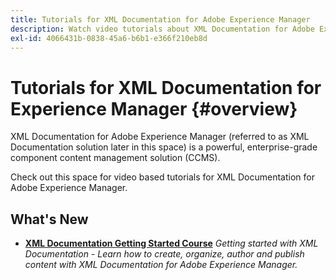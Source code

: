 ```yaml
---
title: Tutorials for XML Documentation for Adobe Experience Manager
description: Watch video tutorials about XML Documentation for Adobe Experience Manager, AEM XML Add-on, AEM XML Plugin, AEM DoX, and AEM Dox.
exl-id: 4066431b-0838-45a6-b6b1-e366f210eb8d
---
```

# Tutorials for XML Documentation for Experience Manager {#overview}

XML Documentation for Adobe Experience Manager (referred to as XML Documentation solution later in this space) is a powerful, enterprise-grade component content management solution (CCMS). 

Check out this space for video based tutorials for XML Documentation for Adobe Experience Manager. 

## What's New

* **[XML Documentation Getting Started Course](course-1/overview.md)**
    *Getting started with XML Documentation - Learn how to create, organize, author and publish content with XML Documentation for Adobe Experience Manager.*
